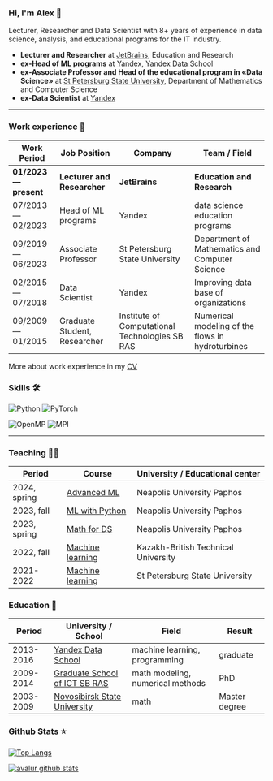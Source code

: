 ### Hi, I'm Alex 👋

Lecturer, Researcher and Data Scientist with 8+ years of experience in data science, analysis, and educational programs for the IT industry.

- **Lecturer and Researcher** at [JetBrains](https://www.jetbrains.com), Education and Research
- **ex-Head of ML programs** at [Yandex](https://ya.ru), [Yandex Data School](https://github.com/yandexdataschool)
- **ex-Associate Professor and Head of the educational program in «Data Science»** at [St Petersburg State University](https://math-cs.spbu.ru/en/), Department of Mathematics and Computer Science
- **ex-Data Scientist** at [Yandex](https://ya.ru)

---

### Work experience 👔

| Work Period                | Job Position                 | Company        | Team / Field                    |
| -------------------------- |------------------------------| -------------- | ------------------------------- |
| **01/2023 — present**      | **Lecturer and Researcher**  | **JetBrains** | **Education and Research** |
| 07/2013 — 02/2023          | Head of ML programs          | Yandex |  data science education programs |
| 09/2019 — 06/2023          | Associate Professor          | St Petersburg State University | Department of Mathematics and Computer Science |
| 02/2015 — 07/2018          | Data Scientist               | Yandex                     | Improving data base of organizations |
| 09/2009 — 01/2015          | Graduate Student, Researcher | Institute of Computational Technologies SB RAS |  Numerical modeling of the flows in hydroturbines |

More about work experience in my [CV](https://github.com/avalur/cv/blob/master/avalur_cv_en_one_page.pdf)

### Skills 🛠️

![Python](https://img.shields.io/badge/Python-Experienced-_.svg?logo=python)
![PyTorch](https://img.shields.io/badge/PyTorch-Experienced-_.svg?logo=pytorch)

<!-- ![Java](https://img.shields.io/badge/Java-Basic-_.svg?logo=java) -->
![OpenMP](https://img.shields.io/badge/OpenMP-Basic-_.svg?logo=OpenMP)
![MPI](https://img.shields.io/badge/MPI-Basic-_.svg?logo=MPI)

---

### Teaching 👨‍🏫️

| Period       | Course                                                         | University / Educational center |
|--------------|----------------------------------------------------------------| ---------------------- |
| 2024, spring | [Advanced ML](https://avalur.github.io/advanced_ml.html)       | Neapolis University Paphos|
| 2023, fall   | [ML with Python](https://avalur.github.io/ml_with_python.html) | Neapolis University Paphos|
| 2023, spring | [Math for DS](https://github.com/avalur/math_for_ds)           | Neapolis University Paphos|
| 2022, fall   | [Machine learning](https://github.com/avalur/ml-course-kbtu)   | Kazakh-British Technical University|
| 2021-2022    | [Machine learning](https://github.com/spbu-math-cs/ml-course)  | St Petersburg State University|

<!-- | 2019, fall   | [Programming principles](https://math-cs.spbu.ru/courses/printsipy-programmirovaniya/) | Department of Mathematics and Computer Science|-->
<!-- | 2018, fall   | [Python programming](https://compscicenter.ru/courses/python/nsk/2018-autumn/) | Computer Science Center| -->
<!-- | 2017, fall            | [Machine learning](https://compscicenter.ru/courses/machine-learning-2/nsk/2017-autumn/)| Computer Science Center| -->

### Education 📝
| Period    | University / School | Field | Result |
| --------- | ------------------- | ----- | ------ |
| 2013-2016 | [Yandex Data School](https://yandexdataschool.ru) | machine learning, programming | graduate|
| 2009-2014 | [Graduate School of ICT SB RAS](http://www.ict.nsc.ru/ru/education/postgraduate) | math modeling, numerical methods | PhD|
| 2003-2009| [Novosibirsk State University](https://english.nsu.ru/) | math | Master degree|

### Github Stats ⭐

[![Top Langs](https://github-readme-stats.vercel.app/api/top-langs/?username=avalur&layout=compact&theme=nightowl)](https://github.com/anuraghazra/github-readme-stats)

[![avalur github stats](https://github-readme-stats.vercel.app/api?username=avalur&show_icons=true&hide=prs,contribs&theme=nightowl)](https://github.com/anuraghazra/github-readme-stats)
